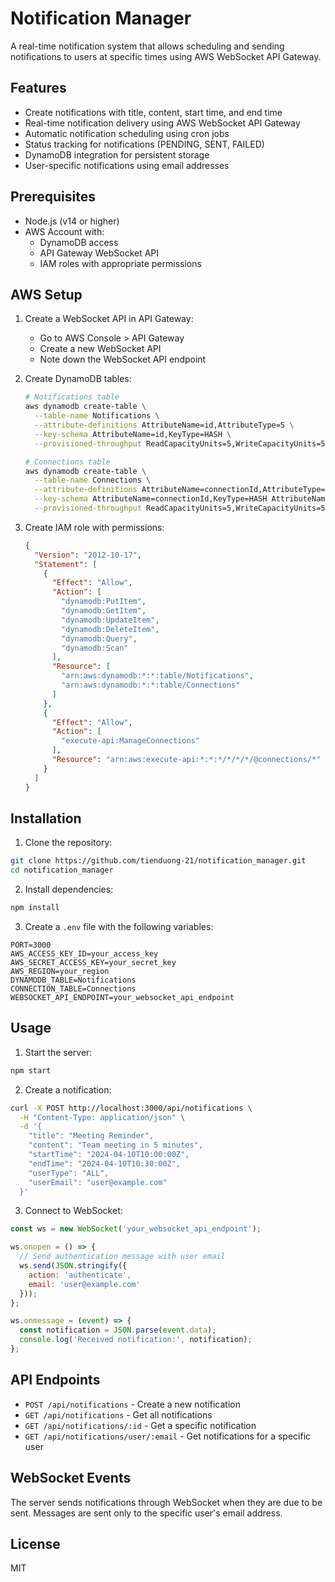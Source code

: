 # Notification Manager

A real-time notification system that allows scheduling and sending notifications to users at specific times using AWS WebSocket API Gateway.

## Features

- Create notifications with title, content, start time, and end time
- Real-time notification delivery using AWS WebSocket API Gateway
- Automatic notification scheduling using cron jobs
- Status tracking for notifications (PENDING, SENT, FAILED)
- DynamoDB integration for persistent storage
- User-specific notifications using email addresses

## Prerequisites

- Node.js (v14 or higher)
- AWS Account with:
  - DynamoDB access
  - API Gateway WebSocket API
  - IAM roles with appropriate permissions

## AWS Setup

1. Create a WebSocket API in API Gateway:
   - Go to AWS Console > API Gateway
   - Create a new WebSocket API
   - Note down the WebSocket API endpoint

2. Create DynamoDB tables:
   ```bash
   # Notifications table
   aws dynamodb create-table \
     --table-name Notifications \
     --attribute-definitions AttributeName=id,AttributeType=S \
     --key-schema AttributeName=id,KeyType=HASH \
     --provisioned-throughput ReadCapacityUnits=5,WriteCapacityUnits=5

   # Connections table
   aws dynamodb create-table \
     --table-name Connections \
     --attribute-definitions AttributeName=connectionId,AttributeType=S AttributeName=userEmail,AttributeType=S \
     --key-schema AttributeName=connectionId,KeyType=HASH AttributeName=userEmail,KeyType=RANGE \
     --provisioned-throughput ReadCapacityUnits=5,WriteCapacityUnits=5
   ```

3. Create IAM role with permissions:
   ```json
   {
     "Version": "2012-10-17",
     "Statement": [
       {
         "Effect": "Allow",
         "Action": [
           "dynamodb:PutItem",
           "dynamodb:GetItem",
           "dynamodb:UpdateItem",
           "dynamodb:DeleteItem",
           "dynamodb:Query",
           "dynamodb:Scan"
         ],
         "Resource": [
           "arn:aws:dynamodb:*:*:table/Notifications",
           "arn:aws:dynamodb:*:*:table/Connections"
         ]
       },
       {
         "Effect": "Allow",
         "Action": [
           "execute-api:ManageConnections"
         ],
         "Resource": "arn:aws:execute-api:*:*:*/*/*/*/@connections/*"
       }
     ]
   }
   ```

## Installation

1. Clone the repository:
```bash
git clone https://github.com/tienduong-21/notification_manager.git
cd notification_manager
```

2. Install dependencies:
```bash
npm install
```

3. Create a `.env` file with the following variables:
```
PORT=3000
AWS_ACCESS_KEY_ID=your_access_key
AWS_SECRET_ACCESS_KEY=your_secret_key
AWS_REGION=your_region
DYNAMODB_TABLE=Notifications
CONNECTION_TABLE=Connections
WEBSOCKET_API_ENDPOINT=your_websocket_api_endpoint
```

## Usage

1. Start the server:
```bash
npm start
```

2. Create a notification:
```bash
curl -X POST http://localhost:3000/api/notifications \
  -H "Content-Type: application/json" \
  -d '{
    "title": "Meeting Reminder",
    "content": "Team meeting in 5 minutes",
    "startTime": "2024-04-10T10:00:00Z",
    "endTime": "2024-04-10T10:30:00Z",
    "userType": "ALL",
    "userEmail": "user@example.com"
  }'
```

3. Connect to WebSocket:
```javascript
const ws = new WebSocket('your_websocket_api_endpoint');

ws.onopen = () => {
  // Send authentication message with user email
  ws.send(JSON.stringify({
    action: 'authenticate',
    email: 'user@example.com'
  }));
};

ws.onmessage = (event) => {
  const notification = JSON.parse(event.data);
  console.log('Received notification:', notification);
};
```

## API Endpoints

- `POST /api/notifications` - Create a new notification
- `GET /api/notifications` - Get all notifications
- `GET /api/notifications/:id` - Get a specific notification
- `GET /api/notifications/user/:email` - Get notifications for a specific user

## WebSocket Events

The server sends notifications through WebSocket when they are due to be sent. Messages are sent only to the specific user's email address.

## License

MIT 